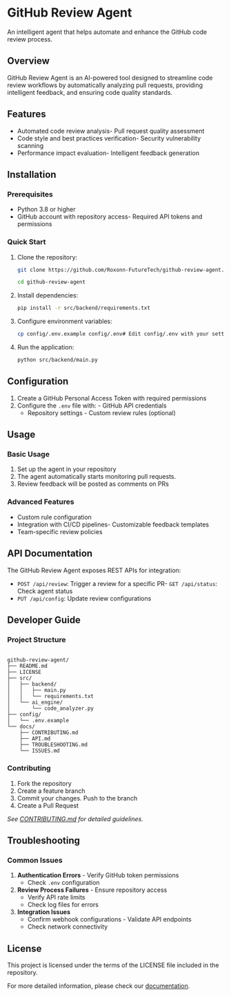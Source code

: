 # GitHub Review Agent

An intelligent agent that helps automate and enhance the GitHub code review process.

## Overview

GitHub Review Agent is an AI-powered tool designed to streamline code review workflows by automatically analyzing pull requests, providing intelligent feedback, and ensuring code quality standards.

## Features

- Automated code review analysis- Pull request quality assessment
- Code style and best practices verification- Security vulnerability scanning
- Performance impact evaluation- Intelligent feedback generation

## Installation

### Prerequisites

- Python 3.8 or higher
- GitHub account with repository access- Required API tokens and permissions

### Quick Start

1. Clone the repository:

    ```bash
    git clone https://github.com/Roxonn-FutureTech/github-review-agent.git

    cd github-review-agent
    ```

2. Install dependencies:

    ```bash
    pip install -r src/backend/requirements.txt
    ```

3. Configure environment variables:

    ```bash
    cp config/.env.example config/.env# Edit config/.env with your settings
    ```

4. Run the application:

    ```bash
    python src/backend/main.py
    ```

## Configuration

1. Create a GitHub Personal Access Token with required permissions
2. Configure the `.env` file with:   - GitHub API credentials
   - Repository settings   - Custom review rules (optional)

## Usage

### Basic Usage

1. Set up the agent in your repository
2. The agent automatically starts monitoring pull requests.
3. Review feedback will be posted as comments on PRs

### Advanced Features

- Custom rule configuration
- Integration with CI/CD pipelines- Customizable feedback templates
- Team-specific review policies

## API Documentation

The GitHub Review Agent exposes REST APIs for integration:

- `POST /api/review`: Trigger a review for a specific PR- `GET /api/status`: Check agent status
- `PUT /api/config`: Update review configurations

## Developer Guide

### Project Structure

```text

github-review-agent/
├── README.md
├── LICENSE
├── src/
│   ├── backend/
│   │   ├── main.py
│   │   └── requirements.txt
│   └── ai_engine/
│       └── code_analyzer.py
├── config/
│   └── .env.example
└── docs/
    ├── CONTRIBUTING.md
    ├── API.md
    ├── TROUBLESHOOTING.md
    └── ISSUES.md

```

### Contributing

1. Fork the repository
2. Create a feature branch
3. Commit your changes. Push to the branch
4. Create a Pull Request

*See [CONTRIBUTING.md](docs/CONTRIBUTING.md) for detailed guidelines.*

## Troubleshooting

### Common Issues

1. **Authentication Errors**   - Verify GitHub token permissions
   - Check `.env` configuration
2. **Review Process Failures**   - Ensure repository access
   - Verify API rate limits
   - Check log files for errors
3. **Integration Issues**
   - Confirm webhook configurations   - Validate API endpoints
   - Check network connectivity

## License

This project is licensed under the terms of the LICENSE file included in the repository.

For more detailed information, please check our [documentation](docs/).
